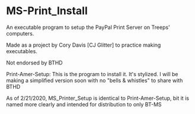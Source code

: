 # MS-Print_Install
An executable program to setup the PayPal Print Server on Treeps' computers.

Made as a project by Cory Davis [CJ Glitter] to practice making executables.

Not endorsed by BTHD



Print-Amer-Setup:
This is the program to install it. It's stylized.  I will be making a simplified version
soon with no "bells & whistles" to share with BTHD

As of 2/21/2020, MS_Printer_Setup is identical to Print-Amer-Setup, bit it is named more
clearly and intended for distribution to only BT-MS